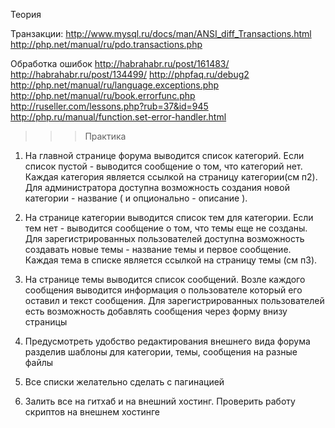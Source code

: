 Теория

Транзакции:
http://www.mysql.ru/docs/man/ANSI_diff_Transactions.html
http://php.net/manual/ru/pdo.transactions.php

Обработка ошибок
http://habrahabr.ru/post/161483/
http://habrahabr.ru/post/134499/
http://phpfaq.ru/debug2
http://php.net/manual/ru/language.exceptions.php
http://php.net/manual/ru/book.errorfunc.php
http://ruseller.com/lessons.php?rub=37&id=945
http://php.ru/manual/function.set-error-handler.html

>>> Практика

1) На главной странице форума выводится список категорий. Если список пустой - выводится сообщение о том, что категорий нет. Каждая категория является ссылкой на страницу категории(см п2). Для администратора доступна возможность создания новой категории - название ( и опционально - описание ).

2) На странице категории выводится список тем для категории. Если тем нет - выводится сообщение о том, что темы еще не созданы. Для зарегистрированных пользователей доступна возможность создавать новые темы - название темы и первое сообщение. Каждая тема в списке является ссылкой на страницу темы (см п3).

3) На странице темы выводится список сообщений. Возле каждого сообщения выводится информация о пользователе который его оставил и текст сообщения. Для зарегистрированных пользователей есть возможность добавлять сообщения через форму внизу страницы

4) Предусмотреть удобство редактирования внешнего вида форума разделив шаблоны для категории, темы, сообщения на разные файлы

5) Все списки желательно сделать с пагинацией

6) Залить все на гитхаб и на внешний хостинг. Проверить работу скриптов на внешнем хостинге
